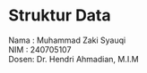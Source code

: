 # Struktur Data
Nama : Muhammad Zaki Syauqi  
NIM  : 240705107  
Dosen: Dr. Hendri Ahmadian, M.I.M  
